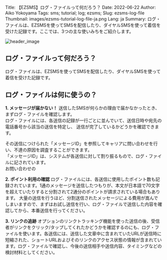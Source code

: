 Title: 【EZSMS】ログ・ファイルって何だろう？
Date: 2022-06-22
Author: Aiko Yokoyama
Tags: sms; tutorial; log; ezsms;
Slug: ezsms-log-file
Thumbnail: images/ezsms-tutorial-log-file-ja.png
Lang: ja
Summary: ログ・ファイルは、EZSMSを使ってSMSを配信したり、ダイヤルSMSを使って着信を受けた記録です。ここでは、3つの主な使いみちをご紹介します。

![header_image](images/ezsms-tutorial-log-file-ja.png)

## ログ・ファイルって何だろう？
ログ・ファイルは、EZSMSを使ってSMSを配信したり、ダイヤルSMSを使って着信を受けた記録です。

## ログ・ファイルは何に使うの？

**1. メッセージが届かない！**
送信したSMSが何らかの理由で届かなかったとき、まずログ・ファイルを確認します。<br>
ログ・ファイルには、各送信の記録が一行ごとに並んでいて、送信日時や宛先の電話番号から該当の送信を特定し、
送信が完了しているかどうかを確認できます。<br>


その送信につけられた「メッセージID」を参照してキャリアに問い合わせを行い、不達の原因を調査することができます。<br>
「メッセージID」は、システムが各送信に対して割り振るもので、ログ・ファイルに記されています。<br>
お問い合わせの


**2. ポイント利用の確認**
ログ・ファイルには、各送信に使用したポイント数も記録されています。1通のメッセージを送信したつもりが、本文が日本語で70文字を超えていたりすると分割されて2通分のポイントが請求されている場合もあります。
大量の送信を行うほど、分割送信されたメッセージによる費用が嵩んでしまいますので、まずはお試し送信を行い、ログ・ファイルで送信した内容を確認してから、本番送信を行ってください。

**3. リンクの追跡**
オプションのリンクトラッキング機能を使った送信の後、受信者がリンクをクリック/タップしてくれたかどうかを確認するのにも、ログ・ファイルを使います。各送信には、送信した文章中に含まれていたURLが送信時に短縮された、ショートURLおよびそのリンクのアクセス状態の情報が含まれています。ログ・ファイルで確認し、今後の送信相手や送信内容、タイミングなどの検討材料としてください。


